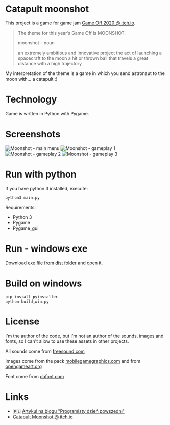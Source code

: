 # Catapult moonshot

This project is a game for game jam [Game Off 2020 @ itch.io](https://itch.io/jam/game-off-2020).


> The theme for this year’s Game Off is MOONSHOT.
>
> moonshot – noun
>
> an extremely ambitious and innovative project
> the act of launching a spacecraft to the moon
> a hit or thrown ball that travels a great distance with a high trajectory

My interpretation of the theme is a game in which you send astronaut to the moon with... a catapult :)

# Technology

Game is written in Python with Pygame.

# Screenshots
![Moonshot - main menu](https://github.com/jakubthedeveloper/Moonshot/blob/main/screenshots/0.png)
![Moonshot - gameplay 1](https://github.com/jakubthedeveloper/Moonshot/blob/main/screenshots/1.png)
![Moonshot - gameplay 2](https://github.com/jakubthedeveloper/Moonshot/blob/main/screenshots/2.png)
![Moonshot - gameplay 3](https://github.com/jakubthedeveloper/Moonshot/blob/main/screenshots/3.png)

# Run with python

If you have python 3 installed, execute:

```
python3 main.py
```

Requirements:

- Python 3
- Pygame
- Pygame_gui

# Run - windows exe

Download [exe file from dist folder](https://github.com/jakubthedeveloper/Moonshot/blob/main/dist/Catapult%20Moonshot.exe) and open it.

# Build on windows

```
pip install pyinstaller
python build_win.py
```

# License

I'm the author of the code, but I'm not an author of the sounds, images and fonts, so I can't allow to use these assets in other projects.

All sounds come from [freesound.com](https://freesound.org/)

Images come from the pack [mobilegamegraphics.com](https://mobilegamegraphics.com/product/vector-space-game-character-sprites/) and from [opengameart.org](https://opengameart.org/)

Font come from [dafont.com](https://www.dafont.com/)

# Links

- 🇵🇱 [Artykuł na blogu "Programisty dzień powszedni"](https://programisty-dzien-powszedni.pl/catapult-moonshot-gierka-na-game-off-2020-by-itch-io/)
- [Catapult Moonshot @ itch.io](https://jakubthedeveloper.itch.io/catapult-moonshot)
